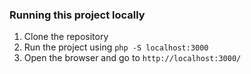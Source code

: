 ### Running this project locally

1. Clone the repository
2. Run the project using `php -S localhost:3000`
3. Open the browser and go to `http://localhost:3000/`
